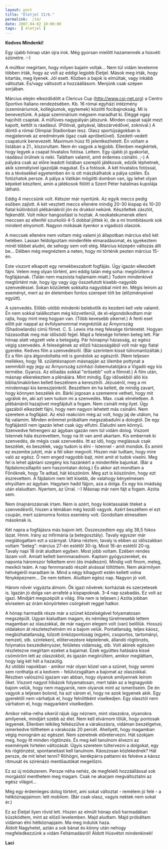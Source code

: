 ```yaml
---
layout: post
title: "Életjel II/6."
permalink:  /14/ 
date: 2007-04-02 10:00:00
tags:  [ életjel ] 
---
```

<b>Kedves Mindenki!</b>

Egy újabb hónap után újra írok. Még gyorsan mielőtt hazamennék a húsvéti szünetre. :-)

A múltkor megírtam, hogy milyen bajaim voltak... Nem túl vidám levelemre többen írták, hogy az volt az eddigi legjobb Életjel. Mások meg írták, hogy kitartás, meg ilyenek. Jól esett. Közben a bajok is elmúltak, vagy inkább változtak. És/vagy változott a hozzáállásom. Menjünk csak szépen sorjában.

Március elején elkezdődött a Clericus Cup (http://www.csi-net.org) a Centro Sportivo Italiano rendezésében. Kb. 16 római egyházi intézmény (szemináriumok, kollégiumok, egytemek) közötti focibajnokság. Mi is beneveztünk. A pápai szeminárium mégsem maradhat ki. Eléggé ngay hajcihőt csaptak. A műfüves nagypályán játszunk. Minden csapat saját mezt kapott, kettőt is ráadásul. (Pólóval, gatyával, lábszárvédővel, zoknival.) A döntő a római Olimpiai Stadionban lesz. Olasz sportújságokban is megjelennek az eredmények (igaz csak apróbetűvel). Szedett-vedett csapatunk benevezett. Maximum húsz fő jelentkezhetett. Én voltam a listában a 21., kiszorultam. Nem én vagyok a legjobb. Ellenben megkértek, hogy legyek a csapat hivatalos fotósa. Lettem. Egy újabb jó gyakorlat, ráadásul örülnek is neki. Találtam valamit, amit érdemes csinálni. ;-) A pályára csak az előre leadott listában szereplő játékosok, edzők léphetnek, akik személyivel igazolják magukat. És a fotósok. A két hivatalos fotóssal, és a tévésekkel egyetemben én is ott mászkálhatok a pálya szélén. És fotózhatok persze. A pálya a Vatikán mögötti dombon van, így lehet olyan képeket készíteni, amin a játékosok fölött a Szent Péter hatalmas kupolája látható.

Eddig 4 meccsünk volt. Kétszer már nyertünk. Az egyik meccs pedig esőben zajlott. A két vesztett meccs ellenére mindig 20-30 kispap és 10-20 fiatal különböző plébániákról jön és drukkol nekünk. Készítettek zászlót, fejkendőt. Volt mikor hangosítást is hoztak. A neokatekumenek elleni meccsen az ellenfél szurkolói 4-5 dobbal jöttek ki, de a mi trombitásunk sok mindent elnyomott. Nagyon mókásak ilyenkor a vigadozó olaszok.

A meccsek ellenére nem voltam még valami jó állapotban március első két hetében. Lassan feldolgoztam mindenféle elmaradásomat, és igyekeztem minél többet aludni, de sehogy sem volt elég. Március közepén változás állt be... Délben még megnéztem a neten, hogy mi történik pesten március 15-én.

Este viszont elkapott egy remekbeszabott fogfájás. Úgy igazán elkezdett fájni. Velem meg olyan történt, ami eddig talán még soha: megörültem a fogfájásnak. (Talán nem mazoista hajlamaim miatt.) Tudom mindenkivel megtörtént már, hogy így vagy úgy összefutott kisebb-nagyobb szenvedéssel. Sokan közületek sokkalta nagyobbal mint én. Mégis leírom az eseményt, mert az én életemben fontos szerepet tölt be (előzményeivel együtt).

A szenvedés. Előbb-utóbb mindenki belebotlik és kezdeni kell vele valamit. Én nem sokkal találkoztam még közvetlenül, de el-elgondolkodtam már rajta, hogy mint meg hogyan van. (Több kevesebb sikerrel.) A fenti eset előtt pár nappal az évfolyamommal megnéztük az Árnyország (Shadowlands) című filmet. C. S. Lewis írta meg felesége történetét. Hogyan házasodtak meg már idősödő fejjel. Majd a felesége hirtelen beteg lett. Pár hónap alatt végzett vele a betegség. Pár hónapnyi házasság, az egész végig szenvedés. A feleségének az előző házasságából volt már egy fiatal gyereke. Kedves film a szenvedésről. (Bár szerintem kissé túlromantizálták.) Ez a film újra átgondoltatta mit is gondolok az egészről. (Nem teljesen mellékes, hogy 18. születésnapom másnapján az ölembe pottynat a semmiből egy jegy az Árnyország színházi ősbemutatójára a Vigadó egy kis termébe. Gyanús. Az előadás sokkal \"erősebb\" volt a filmnél.) A film után, másnap elkerekeztem a plénáiára. Mint mindig. Egy idősekből álló kis biblia/imakörben kellett beszélnem a keresztről. Jézuséról, meg a mi mindennapi kis kereszjeinkről. Beszéltem én ha kellett, de mindig zavart, hogy könnyen beszélek én. Bárki jogosan a szememre vetheti, hogy mit ugrálok én, aki azt sem tudom mi a szenvedés. Max. csak elméletben. A plébániáról hazajövet megfájdult a fogam. Nem csinált még ilyet. Úgy igazából elkezdett fájni, hogy nem nagyon lehetett más csinálni. Nem szeretem a fogfájást. Az első reakcióm még az volt, hogy jaj de utálom, ha fáj valamim. Minden erőmmel próbáltam megszabadulni a dologtól. De egy fogfájástól nem igazán lehet csak úgy elfutni. Elaludni sem könnyű. Szenvedve fetrengeni az ágyban igazán nem túl vidám dolog. Viszont Istennek hála észrevettem, hogy na itt van amit akartam. Kis embernek ki szenvedés, de mégis csak szenvedés. Itt az idő, hogy meglássuk csak beszélek, és beszélek, vagy tudom is élni - Istennel - amit mondok. És amint ez eszembe jutott, már a fél siker megvolt. Hiszen már tudtam, hogy mire való az egész. Ő nem enged nagyobb bajt, mint amit el tudok viselni. Meg fel is lehet ajánlani szegény kis hazánkért a mindenféle bajunkat. (Bár a fájdalomcsillapító sem haszontalan dolog.) És akkor azt mondtam a Főnöknek, hogy Te adtad, hát köszönöm. Meg azt is köszönöm, hogy ezt észrevettem. A fájdalom nem lett kisebb, de valahogy kényelmesen elnyúltam az ágyban. Hagytam hadd fájjon, aza a dolga. És egy kis imádság után elaludtam. Nyertem, az Úrral. :-) Másnap már nem fájt a fogam. Azóta sem.

Nem önajnározásnak írtam. Nem is azért, hogy kioktassalak titeket a szenvedésről, hiszen a témában még kezdő vagyok. Azért beszéltem el ezt csupán, mert számomra fontos esemény volt. Gondoltam elmesélem másoknak is.

Két napra a fogfájásra más bajom lett. Összeszedtem egy alig 38,5 fokos lázat. Hmm. Irány az infirmária (a betegosztály). Tavaly egyszer már meglátogattam ezt a szárnyat. Utána néztem, tavaly is ebben az időszakban voltam "beteg": március 27-én estétől 30-ig. Most 16-án estétől 20-ig. Tavaly napi 18 órát aludtam egyben. Most jobb voltam. Ezében rendes lázam volt. Amiatt kellett bennmaradnom. Kaptam gyógyszereket, és naponta háromszor felkeltem enni (és imádkozni). Mindig volt finom, meleg, mexikói teám. A nap fennmaradó részét alvással töltöttem. Nem akármilyen hétvégéről maradtam le. Mind a négy kihagyott estén kellett volna fényképeznem... De nem tettem. Aludtam egész nap. Nagyon jó volt.

Három nővér vigyázta álmom. Ők igazi nővérek: korháziak és szerzetesek is. Igazán jó dolga van arrafelé a kispapoknak. 3-4 nap szabadás. Ez volt az igazi. Mindjárt megszépült a világ. (Ha nem is teljesen.) Azóta jobban elviselem az órám könyörtelen csörgését reggel hatkor.

A hónap harmadik része már a szünet közelségével folyamatosan megszépült. Ugyan kialudtam magam, és némileg türelmesebb lettem magamban az olaszokkal, de már nagyon elegem volt (van) belőlük. Hosszú oldalakon át részletezhetném mi a bajom velük. Pontatlanság, teljes káosz, megbízhatatlanság, túlzott önközpontúság (egyéni, csoportos, tartományi, nemzeti, stb. szinteken), előtervezésre képtelenek, állandó rögtönzés, folymatos beszédkényszer, felületes vidámság, stb. Volt akinek egészen részletezve megírtam ezeket a bajaimat. Ezek együttes hatására kissé csömöröm lett az olaszokból, és igazán megörültem, amikor megláttam, hogy laig két hét a hazaútig.  
Az utóbbi napokban - amikor már olyan közel van a szünet, hogy semmi sem ronthatja el a kedvem - felülvizsgáltam a bajomat az olaszokkal. Részben valószínű igazam van abban, hogy olyanok amilyennek leírom őket. Viszont nagyot hibázok folyamatosan, mert talán az a legnagyobb bajom velük, hogy nem magyarok, nem olyanok mint az ismerőseim. De én vagyok a teljesen bolond, ha azt várom el, hogy ne azok legyenek akik. Egy gyerektől nem várhatjuk el, hogy felnőttként viselkedjen. Egy olasztól nem várhatom el, hogy magyarként viselkedjen.

Amikor néha-néha sikerül rájuk úgy néznem, mint olaszokra, olyanokra amilyenek, mindjárt szebb az élet. Nem kell elvárnom tőlük, hogy pontosak legyenek. Ellenben lelkileg felkészülve a várakozásra, vidáman beszélgetve, ismerkedve tölthetem a várakozás 20 percét. Ahellyett, hogy magamban végig morognám az egészet. Nem szeretnek előretervezni. Hát szokjam meg, hogy itt minden rögtönzés. És meg kell tanulnom élvezni az események hirtelen változását. Úgyis szeretem túltervezni a dolgokat, egy kis rögtönzést, spontaneitast kell tanulnom. Káoszosan közlekednek? Hát persze, de mit lehet tenni? Röhögni, kerékpárra pattanni és felvéve a káosz ritmusát és szirénázó mentőautókat megelőzni.

Ez az új módszerem. Persze néha nehéz, de megfelelő hozzáállással sok morgástól menthetem meg magam. Csak ne akarjam megváltoztatni az egész világot...

Még egy érdemleges dolog történt, ami sokat változtat - remélem jó felé - a hétköznapjaimon: lett mobilom. (Bár csak olasz, vagyis nektek nem sokat ér.)

Ez az Életjel ilyen rövid lett. Hiszen az elmúlt hónap első harmadában küszködtem, mint az előző levelemben. Majd aludtam. Majd próbáltam vidáman élni hétköznapjaim. Ma meg indulok haza.  
Áldott Nagyhetet, aztán a sok bánat és könny után nehogy megfeledkezzünk a vidám Feltámadásról! Áldott Húsvétot mindenkinek!

<b>Laci </b>

